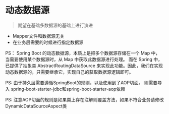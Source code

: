 # 动态数据源

> 期望在基础多数据源的基础上进行演进

* Mapper文件和数据源无关
* 在业务层需要的时候进行指定数据源

PS： Spring Boot 的动态数据源，本质上是把多个数据源存储在一个 Map 中，当需要使用某个数据源时，从 Map 中获取此数据源进行处理。 而在 Spring 中，已提供了抽象类
AbstractRoutingDataSource 来实现此功能。因此，我们在实现动态数据源的，只需要继承它，实现自己的获取数据源逻辑即可。

PS: 由于持久层需要遵循SpringBoot的规则，以及使用到了AOP切面。 则需要导入 spring-boot-starter-jdbc和spring-boot-starter-aop依赖

PS: 注意AOP切面的规则是如果类上存在注解则覆盖方法，如果不符合业务请修改DynamicDataSourceAspect类